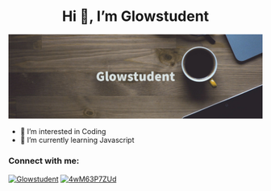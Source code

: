 <h1 align="center"> Hi 👋, I’m Glowstudent</h1>

![Glowstudent's GitHub Banner](banner.png)

- 👀 I’m interested in Coding
- 🌱 I’m currently learning Javascript

<h3 align="left">Connect with me:</h3>
<p align="left">
<a href="https://www.youtube.com/channel/UCVaCrjoH8F1eygFMC7gTDeg" target="blank"><img align="center" src="https://cdn.jsdelivr.net/npm/simple-icons@3.0.1/icons/youtube.svg" alt="Glowstudent" height="30" width="40" /></a>
<a class="text-blue" href="https://discord.gg/4wM63P7ZUd" target="blank"><img align="center" src="https://simpleicons.org/icons/discord.svg" alt="4wM63P7ZUd" height="30" width="40" /></a>
</p>

<!---
Glowstudent777/Glowstudent777 is a ✨ special ✨ repository because its `README.md` (this file) appears on your GitHub profile.
You can click the Preview link to take a look at your changes.
--->
